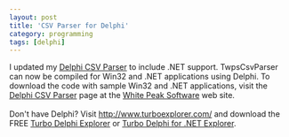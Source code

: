 ```yaml
---
layout: post
title: 'CSV Parser for Delphi'
category: programming
tags: [delphi]
---
```


I updated my <a href="http://www.whitepeaksoftware.com/delphi_csv_parser.aspx">Delphi CSV Parser</a> to include .NET support.  TwpsCsvParser can now be compiled for Win32 and .NET applications using Delphi.  To download the code with sample Win32 and .NET applications, visit the <a href="http://www.whitepeaksoftware.com/delphi_csv_parser.aspx">Delphi CSV Parser</a> page at the <a href="http://www.whitepeaksoftware.com/">White Peak Software</a> web site.<br /><br />Don't have Delphi?  Visit <a href="http://www.turboexplorer.com/">http://www.turboexplorer.com/</a> and download the FREE <a href="http://www.turboexplorer.com/delphi">Turbo Delphi Explorer</a> or <a href="http://www.turboexplorer.com/delphinet">Turbo Delphi for .NET Explorer</a>.
